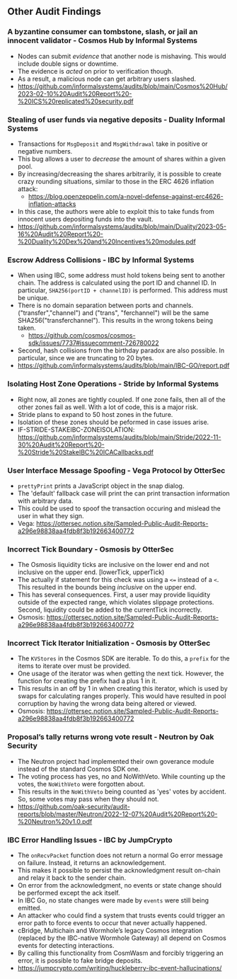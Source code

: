 ## Other Audit Findings

### A byzantine consumer can tombstone, slash, or jail an innocent validator - Cosmos Hub by Informal Systems
- Nodes can submit *evidence* that another node is mishaving. This would include double signs or downtime. 
- The evidence is *acted* on prior to verification though. 
- As a result, a malicious node can get arbitrary users slashed. 
- https://github.com/informalsystems/audits/blob/main/Cosmos%20Hub/2023-02-10%20Audit%20Report%20-%20ICS%20replicated%20security.pdf 

### Stealing of user funds via negative deposits - Duality Informal Systems
- Transactions for ``MsgDeposit`` and ``MsgWithdrawal`` take in positive or negative numbers. 
- This bug allows a user to *decrease* the amount of shares within a given pool.
- By increasing/decreasing the shares arbitrarily, it is possible to create crazy rounding situations, similar to those in the ERC 4626 inflation attack: 
    - https://blog.openzeppelin.com/a-novel-defense-against-erc4626-inflation-attacks
- In this case, the authors were able to exploit this to take funds from innocent users depositing funds into the vault.
- https://github.com/informalsystems/audits/blob/main/Duality/2023-05-16%20Audit%20Report%20-%20Duality%20Dex%20and%20Incentives%20modules.pdf

### Escrow Address Collisions - IBC by Informal Systems
- When using IBC, some address must hold tokens being sent to another chain. The address is calculated using the port ID and channel ID. In particular, ``SHA256(portID + channelID)`` is performed. This address must be unique. 
- There is no domain separation between ports and channels. ("transfer","channel") and ("trans", "ferchannel") will be the same  SHA256("transferchannel"). This results in the wrong tokens being taken.
    - https://github.com/cosmos/cosmos-sdk/issues/7737#issuecomment-726780022
- Second, hash collisions from the birthday paradox are also possible. In particular, since we are truncating to 20 bytes.
- https://github.com/informalsystems/audits/blob/main/IBC-GO/report.pdf

### Isolating Host Zone Operations - Stride by Informal Systems
- Right now, all zones are tightly coupled. If one zone fails, then all of the other zones fail as well. With a lot of code, this is a major risk. 
- Stride plans to expand to 50 host zones in the future. 
- Isolation of these zones should be peformed in case issues arise. 
- IF-STRIDE-STAKEIBC-ZONEISOLATION: https://github.com/informalsystems/audits/blob/main/Stride/2022-11-30%20Audit%20Report%20-%20Stride%20StakeIBC%20ICACallbacks.pdf


### User Interface Message Spoofing - Vega Protocol by OtterSec
- ``prettyPrint`` prints a JavaScript object in the snap dialog. 
- The 'default' fallback case will print the can print transaction information with arbitrary data. 
- This could be used to spoof the transaction occuring and mislead the user in what they sign. 
- Vega: https://ottersec.notion.site/Sampled-Public-Audit-Reports-a296e98838aa4fdb8f3b192663400772


### Incorrect Tick Boundary - Osmosis by OtterSec
- The Osmosis liquidity ticks are inclusive on the lower end and not inclusive on the upper end. [lowerTick, upperTick)
- The actually if statement for this check was using a ``<=`` instead of a ``<``. This resulted in the bounds being *inclusive* on the upper end. 
- This has several consequences. First, a user may provide liquidity outside of the expected range, which violates slippage protections. Second, liquidity could be added to the currentTick incorrectly. 
- Osmosis: https://ottersec.notion.site/Sampled-Public-Audit-Reports-a296e98838aa4fdb8f3b192663400772

### Incorrect Tick Iterator Initialization - Osmosis by OtterSec 
- The ``KVStores`` in the Cosmos SDK are iterable. To do this, a ``prefix`` for the items to iterate over must be provided. 
- One usage of the iterator was when getting the next tick. However, the function for creating the prefix had a plus 1 in it. 
- This results in an off by 1 in when creating this iterator, which is used by swaps for calculating ranges properly. This would have resulted in pool corruption by having the wrong data being altered or viewed. 
- Osmosis: https://ottersec.notion.site/Sampled-Public-Audit-Reports-a296e98838aa4fdb8f3b192663400772

### Proposal’s tally returns wrong vote result - Neutron by Oak Security 
- The Neutron project had implemented their own goverance module instead of the standard Cosmos SDK one. 
- The voting process has yes, no and NoWithVeto. While counting up the votes, the ``NoWithVeto`` were forgotten about. 
- This results in the ``NoWithVeto`` being counted as 'yes' votes by accident. So, some votes may pass when they should not. 
- https://github.com/oak-security/audit-reports/blob/master/Neutron/2022-12-07%20Audit%20Report%20-%20Neutron%20v1.0.pdf


### IBC Error Handling Issues - IBC by JumpCrypto 
- The ``onRecvPacket`` function does not return a normal Go error message on failure. Instead, it returns an acknowledgement.
- This makes it possible to persist the acknowledgment result on-chain and relay it back to the sender chain.
- On error from the acknowledgment, no events or state change should be performed except the ack itself.
- In IBC Go, no state changes were made by ``events`` were still being emitted.
- An attacker who could find a system that trusts events could trigger an error path to force events to occur that never actually happened. 
- cBridge, Multichain and Wormhole’s legacy Cosmos integration (replaced by the IBC-native Wormhole Gateway) all depend on Cosmos events for detecting interactions.
- By calling this functionality from CosmWasm and forcibly triggering an error, it is possible to fake bridge deposits.
- https://jumpcrypto.com/writing/huckleberry-ibc-event-hallucinations/

